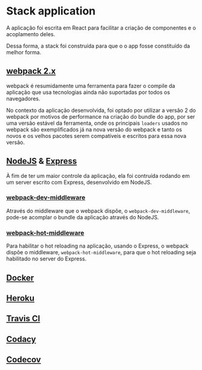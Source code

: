 # Stack application

A aplicação foi escrita em React para facilitar
a criação de componentes e o acoplamento deles.

Dessa forma, a stack foi construída para que o
o app fosse constituído da melhor forma.

[webpack 2.x](https://webpack.js.org/)
---
webpack é resumidamente uma ferramenta para
fazer o compile da aplicação que usa 
tecnologias ainda não suportadas por todos os
navegadores.

No contexto da aplicação desenvolvida, foi 
optado por utilizar a versão 2 do webpack por 
motivos de performance na criação do bundle
do app, por ser uma versão estável da 
ferramenta, onde os principais `loaders` usados
no webpack são exemplificados já na nova versão 
do webpack e tanto os novos e os velhos pacotes
serem compatíveis e escritos para essa nova 
versão.

[NodeJS](https://nodejs.org/en/) & [Express](http://expressjs.com/pt-br/)
---
À fim de ter um maior controle da aplicação, ela foi
contruída rodando em um server escrito com Express,
desenvolvido em NodeJS.

### [webpack-dev-middleware](https://github.com/webpack/webpack-dev-middleware)
Através do middleware que o webpack dispõe, o 
`webpack-dev-middleware`, pode-se acomplar o bundle da
aplicação através do NodeJS. 

### [webpack-hot-middleware](https://github.com/glenjamin/webpack-hot-middleware)
Para habilitar o hot reloading na aplicação, usando o 
Express, o webpack dispõe o middleware, 
`webpack-hot-middleware`, para que o hot reloading 
seja habilitado no server do Express.

[Docker](http://docker.com/)
---

[Heroku](https://dashboard.heroku.com/)
---

[Travis CI](https://travis-ci.org/)
---

[Codacy](https://travis-ci.org/)
---

[Codecov](https://codecov.io/gh)
---
